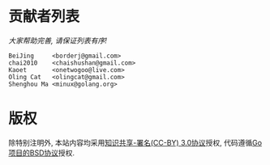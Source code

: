 # 贡献者列表


*大家帮助完善, 请保证列表有序!*

```
BeiJing     <borderj@gmail.com>
chai2010    <chaishushan@gmail.com>
Kaoet       <onetwogoo@live.com>
Oling Cat   <olingcat@gmail.com>
Shenghou Ma <minux@golang.org>
```

# 版权

除特别注明外, 本站内容均采用[知识共享-署名(CC-BY) 3.0协议](http://creativecommons.org/licenses/by/3.0/)授权, 代码遵循[Go项目的BSD协议](http://golang.org/LICENSE)授权.

